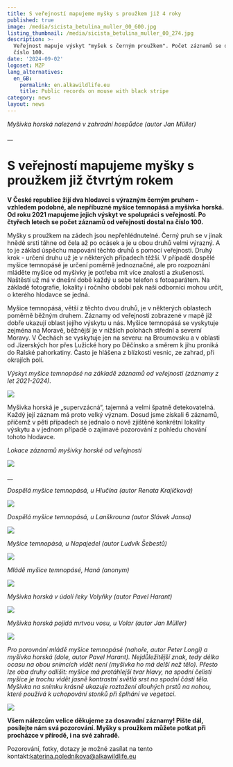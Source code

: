 ```yaml
---
title: S veřejností mapujeme myšky s proužkem již 4 roky
published: true
image: /media/sicista_betulina_muller_00_600.jpg
listing_thumbnail: /media/sicista_betulina_muller_00_274.jpg
description: >-
  Veřejnost mapuje výskyt "myšek s černým proužkem". Počet záznamů se dostal na
  číslo 100.
date: '2024-09-02'
logoset: MZP
lang_alternatives:
  en_GB:
    permalink: en.alkawildlife.eu
    title: Public records on mouse with black stripe
category: news
layout: news
---
```

_Myšivka horská nalezená v zahradní hospůdce (autor Jan Müller)_

__

# S veřejností mapujeme myšky s proužkem již čtvrtým rokem

**V České republice žijí dva hlodavci s výrazným černým pruhem -  vzhledem podobné, ale nepříbuzné myšice temnopásá a myšivka horská. Od roku 2021 mapujeme jejich výskyt ve spolupráci s veřejností. Po čtyřech letech se počet záznamů od veřejnosti dostal na číslo 100.**

Myšky s proužkem na zádech jsou nepřehlédnutelné. Černý pruh se v jinak hnědé srsti táhne od čela až po ocásek a je u obou druhů velmi výrazný. A to je základ úspěchu mapování těchto druhů s pomocí veřejnosti. Druhý krok - určení druhu už je v některých případech těžší. V případě dospělé myšice temnopásé je určení poměrně jednoznačné, ale pro rozpoznání mláděte myšice od myšivky je potřeba mít více znalostí a zkušeností. Naštěstí už má v dnešní době každý u sebe telefon s fotoaparátem. Na základě fotografie, lokality i ročního období pak naši odborníci mohou určit, o kterého hlodavce se jedná.

Myšice temnopásá, větší z těchto dvou druhů, je v některých oblastech poměrně běžným druhem. Záznamy od veřejnosti zobrazené v mapě již dobře ukazují oblast jejího výskytu u nás. Myšice temnopásá se vyskytuje zejména na Moravě, běžnější je v nižších polohách střední a severní Moravy. V Čechách se vyskytuje jen na severu: na Broumovsku a v oblasti od Jizerských hor přes Lužické hory po Děčínsko a směrem k jihu proniká do Ralské pahorkatiny. Často je hlášena z blízkosti vesnic, ze zahrad, při okrajích polí.

_Výskyt myšice temnopásé na základě záznamů od veřejnosti (záznamy z let 2021-2024)._ 

![](/media/apodemus_agrarius_cr_600.jpg)



Myšivka horská je „supervzácná“, tajemná a velmi špatně detekovatelná. Každý její záznam má proto velký význam. Dosud jsme získali 6 záznamů, přičemž v pěti případech se jednalo o nově zjištěné konkrétní lokality výskytu a v jednom případě o zajímavé pozorování z pohledu chování tohoto hlodavce. 

_Lokace záznamů myšivky horské od veřejnosti_ 

![](/media/sicista_betulina_cr_600.jpg)

__



_Dospělá myšice temnopásá, u Hlučína (autor Renata Krajíčková)_

![](/media/apodemus_agrarius_krajickova_600.jpg)



_Dospělá myšice temnopásá, u Lanškrouna (autor Slávek Jansa)_

![](/media/apodemus_agrarius_jansa_600.jpg)



_Myšice temnopásá, u Napajedel (autor Ludvík Šebestů)_

![](/media/apodemus_agrarius_sebestu_600.jpg)



_Mládě myšice temnopásé, Haná (anonym)_

![](/media/apodemus_agrarius_anonym_600.jpg)



_Myšivka horská v údolí řeky Volyňky (autor Pavel Harant)_

![](/media/sicista_betulina_harant_02_600.jpg)



_Myšivka horská pojídá mrtvou vosu, u Volar (autor Jan Müller)_

![](/media/sicista_betulina_muller_600.jpg)



_Pro porovnání mládě myšice temnopásé (nahoře, autor Peter Longi) a myšivka horská (dole, autor Pavel Harant). Nejdůležitější znak, tedy délka ocasu na obou snímcích vidět není (myšivka ho má delší než tělo). Přesto  lze oba druhy odlišit: myšice má protáhlejší tvar hlavy, na spodní čelisti myšice je trochu vidět jasně kontrastní světlá srst na spodní části těla. Myšivka na snímku krásně ukazuje roztažení dlouhých prstů na nohou, které používá k uchopování stonků při šplhání ve vegetaci._ 

![](/media/apodemus_sicista_porovnani.jpg)





**Všem nálezcům velice děkujeme za dosavadní záznamy! Pište dál, posílejte nám svá pozorování. Myšky s proužkem můžete potkat při procházce v přírodě, i na své zahradě.** 



Pozorování, fotky, dotazy je možné zasílat na tento kontakt:katerina.polednikova@alkawildlife.eu
